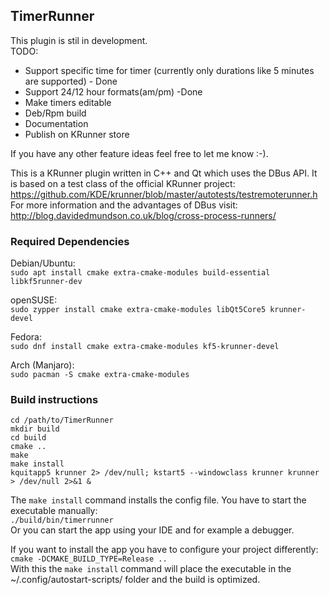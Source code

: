 ## TimerRunner

This plugin is stil in development.  
TODO:
- Support specific time for timer (currently only durations like 5 minutes are supported) - Done
- Support 24/12 hour formats(am/pm) -Done
- Make timers editable
- Deb/Rpm build
- Documentation
- Publish on KRunner store

If you have any other feature ideas feel free to let me know :-).

This is a KRunner plugin written in C++ and Qt which uses the DBus API.
It is based on a test class of the official KRunner project: https://github.com/KDE/krunner/blob/master/autotests/testremoterunner.h  
For more information and the advantages of DBus visit: http://blog.davidedmundson.co.uk/blog/cross-process-runners/

### Required Dependencies

Debian/Ubuntu:  
`sudo apt install cmake extra-cmake-modules build-essential libkf5runner-dev`  

openSUSE:  
`sudo zypper install cmake extra-cmake-modules libQt5Core5 krunner-devel`  

Fedora:  
`sudo dnf install cmake extra-cmake-modules kf5-krunner-devel`  

Arch (Manjaro):  
`sudo pacman -S cmake extra-cmake-modules`  

### Build instructions  

```
cd /path/to/TimerRunner
mkdir build
cd build
cmake ..
make
make install
kquitapp5 krunner 2> /dev/null; kstart5 --windowclass krunner krunner > /dev/null 2>&1 &
```
The `make install` command installs the config file. You have to start the executable manually:  
`./build/bin/timerrunner`  
Or you can start the app using your IDE and for example a debugger.

If you want to install the app you have to configure your project differently:
`cmake -DCMAKE_BUILD_TYPE=Release ..`  
With this the `make install` command will place the executable in the ~/.config/autostart-scripts/ folder and the build is optimized.

